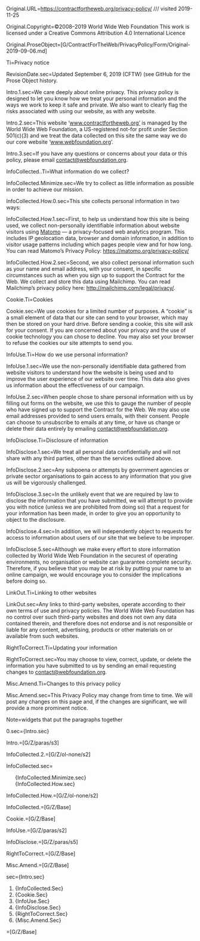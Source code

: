 Original.URL=https://contractfortheweb.org/privacy-policy/ /// visited 2019-11-25

Original.Copyright=©2008–2019 World Wide Web Foundation This work is licensed under a Creative Commons Attribution 4.0 International Licence 

Original.ProseObject=[G/ContractForTheWeb/PrivacyPolicy/Form/Original-2019-09-06.md]

Ti=Privacy notice

RevisionDate.sec=Updated September 6, 2019 (CFTW) (see GitHub for the Prose Object history.

Intro.1.sec=We care deeply about online privacy. This privacy policy is designed to let you know how we treat your personal information and the ways we work to keep it safe and private. We also want to clearly flag the risks associated with using our website, as with any website.

Intro.2.sec=This website ‘www.contractfortheweb.org’ is managed by the World Wide Web Foundation, a US-registered not-for profit under Section 501(c)(3) and we treat the data collected on this site the same way we do our core website ‘<a href="http://www.webfoundation.org">www.webfoundation.org</a>’.

Intro.3.sec=If you have any questions or concerns about your data or this policy, please email <a href="mailto:contact@webfoundation.org">contact@webfoundation.org</a>.

InfoCollected..Ti=What information do we collect?

InfoCollected.Minimize.sec=We try to collect as little information as possible in order to achieve our mission.

InfoCollected.How.0.sec=This site collects personal information in two ways:

InfoCollected.How.1.sec=First, to help us understand how this site is being used, we collect non-personally identifiable information about website visitors using <a href="https://matomo.org/">Matomo</a> — a privacy-focused web analytics program. This includes IP geolocation data, browser and domain information, in addition to visitor usage patterns including which pages people view and for how long. You can read Matomo’s Privacy Policy: <a href="https://matomo.org/privacy-policy/">https://matomo.org/privacy-policy/</a>

InfoCollected.How.2.sec=Second, we also collect personal information such as your name and email address, with your consent, in specific circumstances such as when you sign up to support the Contract for the Web. We collect and store this data using Mailchimp. You can read Mailchimp’s privacy policy here: <a href="http://mailchimp.com/legal/privacy/">http://mailchimp.com/legal/privacy/</a>.

Cookie.Ti=Cookies

Cookie.sec=We use cookies for a limited number of purposes. A “cookie” is a small element of data that our site can send to your browser, which may then be stored on your hard drive. Before sending a cookie, this site will ask for your consent. If you are concerned about your privacy and the use of cookie technology you can chose to decline. You may also set your browser to refuse the cookies our site attempts to send you.

InfoUse.Ti=How do we use personal information?

InfoUse.1.sec=We use the non-personally identifiable data gathered from website visitors to understand how the website is being used and to improve the user experience of our website over time. This data also gives us information about the effectiveness of our campaign.

InfoUse.2.sec=When people chose to share personal information with us by filling out forms on the website, we use this to gauge the number of people who have signed up to support the Contract for the Web. We may also use email addresses provided to send users emails, with their consent. People can choose to unsubscribe to emails at any time, or have us change or delete their data entirely by emailing <a href="mailto:contact@webfoundation.org">contact@webfoundation.org</a>.

InfoDisclose.Ti=Disclosure of information

InfoDisclose.1.sec=We treat all personal data confidentially and will not share with any third parties, other than the services outlined above.

InfoDisclose.2.sec=Any subpoena or attempts by government agencies or private sector organisations to gain access to any information that you give us will be vigorously challenged.

InfoDisclose.3.sec=In the unlikely event that we are required by law to disclose the information that you have submitted, we will attempt to provide you with notice (unless we are prohibited from doing so) that a request for your information has been made, in order to give you an opportunity to object to the disclosure.

InfoDisclose.4.sec=In addition, we will independently object to requests for access to information about users of our site that we believe to be improper.

InfoDisclose.5.sec=Although we make every effort to store information collected by World Wide Web Foundation in the securest of operating environments, no organisation or website can guarantee complete security. Therefore, if you believe that you may be at risk by putting your name to an online campaign, we would encourage you to consider the implications before doing so.

LinkOut.Ti=Linking to other websites

LinkOut.sec=Any links to third-party websites, operate according to their own terms of use and privacy policies. The World Wide Web Foundation has no control over such third-party websites and does not own any data contained therein, and therefore does not endorse and is not responsible or liable for any content, advertising, products or other materials on or available from such websites.

RightToCorrect.Ti=Updating your information

RightToCorrect.sec=You may choose to view, correct, update, or delete the information you have submitted to us by sending an email requesting changes to <a href="mailto:contact@webfoundation.org">contact@webfoundation.org</a>.

Misc.Amend.Ti=Changes to this privacy policy

Misc.Amend.sec=This Privacy Policy may change from time to time. We will post any changes on this page and, if the changes are significant, we will provide a more prominent notice.

Note=widgets that put the paragraphs together


0.sec={Intro.sec}

Intro.=[G/Z/paras/s3]

InfoCollected.2.=[G/Z/ol-none/s2]

InfoCollected.sec=<ul type="none"><li>{InfoCollected.Minimize.sec}</li><li>{InfoCollected.How.sec}</ul>

InfoCollected.How.=[G/Z/ol-none/s2]

InfoCollected.=[G/Z/Base]

Cookie.=[G/Z/Base]

InfoUse.=[G/Z/paras/s2]

InfoDisclose.=[G/Z/paras/s5]

RightToCorrect.=[G/Z/Base]

Misc.Amend.=[G/Z/Base]

sec={Intro.sec}<ol><li>{InfoCollected.Sec}</li><li>{Cookie.Sec}</li><li>{InfoUse.Sec}</li><li>{InfoDisclose.Sec}</li><li>{RightToCorrect.Sec}</li><li>{Misc.Amend.Sec}</li></ol>

=[G/Z/Base]

